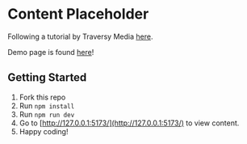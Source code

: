 # Content Placeholder

Following a tutorial by Traversy Media [here](https://www.youtube.com/watch?v=JkeyKeK3V24).

Demo page is found [here](https://davinaleong.github.io/proj-content-placeholder/)!

## Getting Started

1. Fork this repo
2. Run `npm install`
3. Run `npm run dev`
4. Go to [http://127.0.0.1:5173/](http://127.0.0.1:5173/) to view content.
5. Happy coding!
